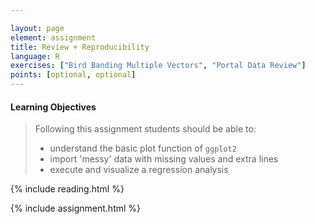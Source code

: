```yaml
---

layout: page
element: assignment
title: Review + Reproducibility
language: R
exercises: ["Bird Banding Multiple Vectors", "Portal Data Review"]
points: [optional, optional]
---
```


#### Learning Objectives

> Following this assignment students should be able to:
>
> - understand the basic plot function of `ggplot2`
> - import 'messy' data with missing values and extra lines
> - execute and visualize a regression analysis

{% include reading.html %}

{% include assignment.html %}
